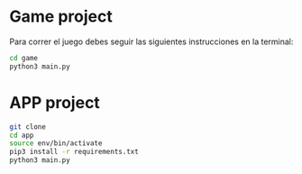 # Game project

Para correr el juego debes seguir las siguientes instrucciones en la terminal:

```sh
cd game
python3 main.py
```

# APP project
```sh
git clone
cd app
source env/bin/activate
pip3 install -r requirements.txt
python3 main.py
```